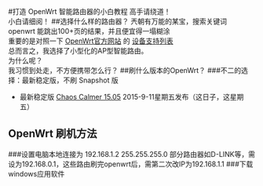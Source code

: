 #打造 OpenWrt 智能路由器的小白教程
高手请绕道！<br>
小白请细阅！
##选择什么样的路由器？
兲朝有万能的某宝，搜索关键词 openwrt 能跳出100+页的结果，并且便宜得一塌糊涂<br>
重要的是对照一下 [OpenWrt官方网站](https://openwrt.org/) 的 [设备支持列表](https://wiki.openwrt.org/toh/start)<br>
总而言之，我选择了小型化的AP型智能路由。<br>
为什么呢？<br>
我习惯到处走，不方便携带怎么行？
##刷什么版本的OpenWrt？
###不二的选择：最新稳定版，不刷 Snapshot 版
- 最新稳定版 [Chaos Calmer 15.05](https://downloads.openwrt.org/chaos_calmer/15.05/) 2015-9-11星期五发布（这日子，这星期五）<br>

## OpenWrt 刷机方法
###设置电脑本地连接为 192.168.1.2 255.255.255.0
部分路由器如D-LINK等，需设为192.168.0.1，这些路由刷完openwrt后，需第二次改IP为192.168.1.1
###下载windows应用软件
